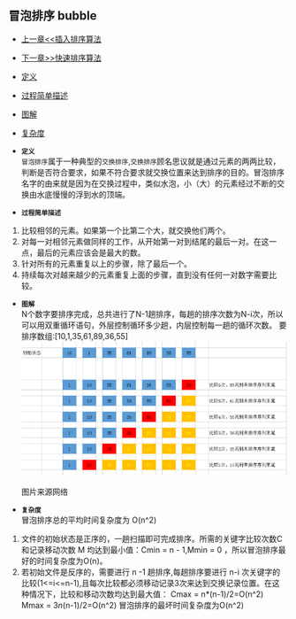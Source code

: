 ## 冒泡排序 bubble

- [上一章<<插入排序算法](../../insertion)
- [下一章>>快速排序算法](../quick)
- [定义](#1)
- [过程简单描述](#2)
- [图解](#3)
- [复杂度](#4)


- <i id="1"></i>**`定义`**  
`冒泡排序`属于一种典型的`交换排序`,`交换排序`顾名思议就是通过元素的两两比较，判断是否符合要求，如果不符合要求就交换位置来达到排序的目的。冒泡排序名字的由来就是因为在交换过程中，类似水泡，小（大）的元素经过不断的交换由水底慢慢的浮到水的顶端。  


- <i id="2"></i>**`过程简单描述`**  
1. 比较相邻的元素。如果第一个比第二个大，就交换他们两个。
2. 对每一对相邻元素做同样的工作，从开始第一对到结尾的最后一对。在这一点，最后的元素应该会是最大的数。
3. 针对所有的元素重复以上的步骤，除了最后一个。
4. 持续每次对越来越少的元素重复上面的步骤，直到没有任何一对数字需要比较。  


- <i id="3"></i>**`图解`**  
N个数字要排序完成，总共进行了N-1趟排序，每趟的排序次数为N-i次，所以可以用双重循环语句，外层控制循环多少趟，内层控制每一趟的循环次数。
要排序数组:[10,1,35,61,89,36,55]  
![bubble](./bubble.png)</br>  
图片来源网络</br>


- <i id="4"></i>**`复杂度`**  
冒泡排序总的平均时间复杂度为 O(n^2)  
1. 文件的初始状态是正序的，一趟扫描即可完成排序。所需的关键字比较次数C和记录移动次数 M 均达到最小值：Cmin = n - 1,Mmin = 0 ，所以冒泡排序最好的时间复杂度为O(n)。
2. 若初始文件是反序的，需要进行 n -1 趟排序,每趟排序要进行 n-i 次关键字的比较(1<=i<=n-1),且每次比较都必须移动记录3次来达到交换记录位置。在这种情况下，比较和移动次数均达到最大值：
Cmax = n*(n-1)/2=O(n^2)
Mmax = 3*n*(n-1)/2=O(n^2)
冒泡排序的最坏时间复杂度为O(n^2)




